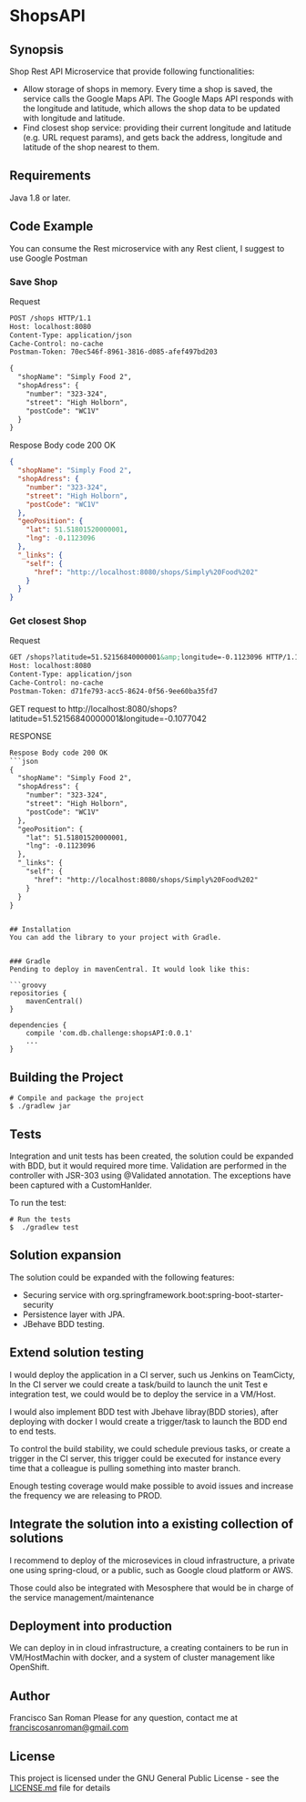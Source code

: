 # ShopsAPI

## Synopsis

Shop Rest API Microservice that provide following functionalities:

* Allow storage of shops in memory. Every time a shop is saved, the service calls the Google Maps API. The Google Maps API responds with the longitude and latitude, which allows the shop data to be updated with longitude and latitude.
* Find closest shop service: providing their current longitude and latitude (e.g. URL request params), and gets back the address, longitude and latitude of the shop nearest to them.

## Requirements

Java 1.8 or later.

## Code Example

You can consume the Rest microservice with any Rest client, I suggest to use Google Postman


### Save Shop

Request
```HTML
POST /shops HTTP/1.1
Host: localhost:8080
Content-Type: application/json
Cache-Control: no-cache
Postman-Token: 70ec546f-8961-3816-d085-afef497bd203

{
  "shopName": "Simply Food 2",
  "shopAdress": {
    "number": "323-324",
    "street": "High Holborn",
    "postCode": "WC1V"
  }
}
```

Respose Body code 200 OK
```json
{
  "shopName": "Simply Food 2",
  "shopAdress": {
    "number": "323-324",
    "street": "High Holborn",
    "postCode": "WC1V"
  },
  "geoPosition": {
    "lat": 51.51801520000001,
    "lng": -0.1123096
  },
  "_links": {
    "self": {
      "href": "http://localhost:8080/shops/Simply%20Food%202"
    }
  }
}
```

### Get closest Shop

Request
```html
GET /shops?latitude=51.52156840000001&amp;longitude=-0.1123096 HTTP/1.1
Host: localhost:8080
Content-Type: application/json
Cache-Control: no-cache
Postman-Token: d71fe793-acc5-8624-0f56-9ee60ba35fd7
```

GET request to http://localhost:8080/shops?latitude=51.52156840000001&longitude=-0.1077042

RESPONSE
```html
Respose Body code 200 OK
```json
{
  "shopName": "Simply Food 2",
  "shopAdress": {
    "number": "323-324",
    "street": "High Holborn",
    "postCode": "WC1V"
  },
  "geoPosition": {
    "lat": 51.51801520000001,
    "lng": -0.1123096
  },
  "_links": {
    "self": {
      "href": "http://localhost:8080/shops/Simply%20Food%202"
    }
  }
}
```
```

## Installation
You can add the library to your project with Gradle.


### Gradle
Pending to deploy in mavenCentral. It would look like this:

```groovy
repositories {
    mavenCentral()
}

dependencies {
    compile 'com.db.challenge:shopsAPI:0.0.1'
    ...
}
```

## Building the Project

    # Compile and package the project
    $ ./gradlew jar


## Tests

Integration and unit tests has been created, the solution could be expanded with BDD, but it would required more time. Validation are performed in the controller with JSR-303 using @Validated annotation. The exceptions have been captured with a CustomHanlder.

To run the test:

    # Run the tests
    $  ./gradlew test
 

## Solution expansion
The solution could be expanded with the following features:

* Securing service with org.springframework.boot:spring-boot-starter-security
* Persistence layer with JPA.
* JBehave BDD testing.



## Extend solution testing

I would deploy the application in a CI server, such us Jenkins on TeamCicty, In the CI server we could create a task/build to launch the unit Test e integration test, we could would be to deploy the service in a VM/Host.

I would also implement BDD test with Jbehave libray(BDD stories), after deploying with docker I would create a trigger/task to launch the BDD end to end tests.


To control the build stability, we could schedule previous tasks, or create a trigger in the CI server, this trigger could be executed for instance every time that a colleague is pulling something into master branch.

Enough testing coverage would make possible to avoid issues and increase the frequency we are releasing to PROD.


## Integrate the solution into a existing collection of solutions
I recommend to deploy of the microsevices in cloud infrastructure, a private one using spring-cloud, or a public, such as Google cloud platform or AWS.

Those could also be integrated with Mesosphere that would be in charge of the service management/maintenance


## Deployment into production

We can deploy in in cloud infrastructure, a creating containers to be run in VM/HostMachin with docker, and a system of cluster management like OpenShift.

## Author
Francisco San Roman
Please for any question, contact me at franciscosanroman@gmail.com

## License

This project is licensed under the GNU General Public License - see the [LICENSE.md](LICENSE.md) file for details
